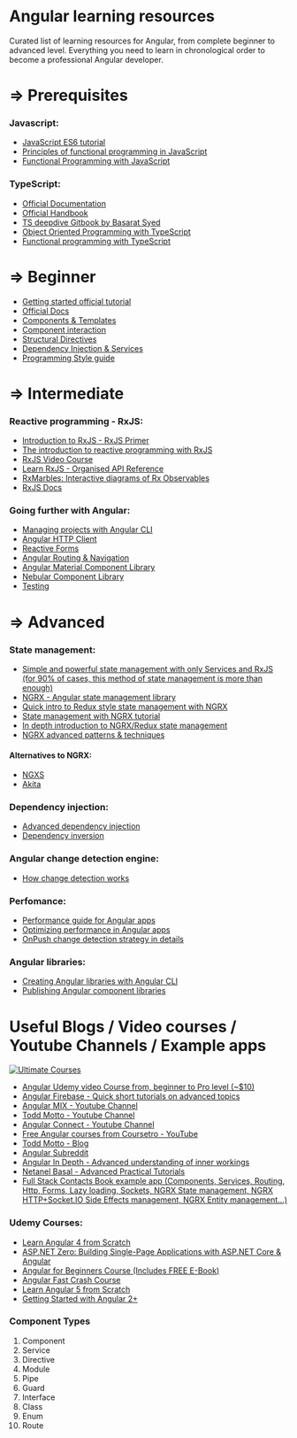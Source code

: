 # Angular learning resources

Curated list of learning resources for Angular, from complete beginner to advanced level.
Everything you need to learn in chronological order to become a professional Angular developer.

# ⇒ Prerequisites 

### Javascript:

- [JavaScript ES6 tutorial](https://codeburst.io/es6-tutorial-for-beginners-5f3c4e7960be)
- [Principles of functional programming in JavaScript](https://flaviocopes.com/javascript-functional-programming/)
- [Functional Programming with JavaScript](https://codeburst.io/functional-programming-in-javascript-e57e7e28c0e5)

### TypeScript:

- [Official Documentation](https://www.typescriptlang.org/docs/home.html)
- [Official Handbook](https://www.typescriptlang.org/docs/handbook/basic-types.html)
- [TS deepdive Gitbook by Basarat Syed](https://basarat.gitbooks.io/typescript/)
- [Object Oriented Programming with TypeScript](http://rachelappel.com/write-object-oriented-javascript-with-typescript/)
- [Functional programming with TypeScript](https://vsavkin.com/functional-typescript-316f0e003dc6)


# ⇒ Beginner
- [Getting started official tutorial](https://angular.io/tutorial)
- [Official Docs](https://angular.io)
- [Components & Templates](https://angular.io/guide/displaying-data)
- [Component interaction](https://angular.io/guide/component-interaction)
- [Structural Directives](https://angular.io/guide/structural-directives)
- [Dependency Injection & Services](https://angular.io/guide/architecture-services)
- [Programming Style guide](https://angular.io/guide/styleguide)


# ⇒ Intermediate

### Reactive programming - RxJS:
- [Introduction to RxJS - RxJS Primer](https://www.learnrxjs.io/concepts/rxjs-primer.html)
- [The introduction to reactive programming with RxJS](https://www.learnrxjs.io/)
- [RxJS Video Course](https://www.youtube.com/watch?v=Tux1nhBPl_w)
- [Learn RxJS - Organised API Reference](https://www.learnrxjs.io/)
- [RxMarbles: Interactive diagrams of Rx Observables](http://rxmarbles.com/)
- [RxJS Docs](https://rxjs-dev.firebaseapp.com/)

### Going further with Angular:
- [Managing projects with Angular CLI](https://github.com/angular/angular-cli/wiki)
- [Angular HTTP Client](https://angular.io/guide/http)
- [Reactive Forms](https://angular.io/guide/reactive-forms)
- [Angular Routing & Navigation](https://angular.io/guide/router)
- [Angular Material Component Library](https://material.angular.io/)
- [Nebular Component Library](https://akveo.github.io/nebular/)
- [Testing](https://angular.io/guide/testing)

# ⇒ Advanced

### State management:
- [Simple and powerful state management with only Services and RxJS (for 90% of cases, this method of state management is more than enough)](https://dev.to/avatsaev/simple-state-management-in-angular-with-only-services-and-rxjs-41p8)
- [NGRX - Angular state management library](https://github.com/ngrx/platform)
- [Quick intro to Redux style state management with NGRX](https://www.youtube.com/watch?v=f97ICOaekNU)
- [State management with NGRX tutorial](https://coursetro.com/posts/code/151/Angular-Ngrx-Store-Tutorial---Learn-Angular-State-Management)
- [In depth introduction to NGRX/Redux state management](https://medium.com/@bencabanes/redux-introduction-with-ngrx-part-1-store-application-state-2c47c35376ea)
- [NGRX advanced patterns & techniques](https://blog.nrwl.io/ngrx-patterns-and-techniques-f46126e2b1e5)

#### Alternatives to NGRX:

- [NGXS](https://github.com/ngxs/store)
- [Akita](https://netbasal.gitbook.io/akita/entity-store/blog-posts)

### Dependency injection:
 - [Advanced dependency injection](https://angular.io/guide/dependency-injection-providers)
 - [Dependency inversion](https://netbasal.com/demystifying-the-dependency-inversion-principle-in-angular-a2daca9b05ee)
 
### Angular change detection engine:
- [How change detection works](https://blog.thoughtram.io/angular/2016/02/22/angular-2-change-detection-explained.html)


### Perfomance:
- [Performance guide for Angular apps](https://blog.angular.io/3-tips-for-angular-runtime-performance-from-the-real-world-d467fbc8f66e)
- [Optimizing performance in Angular apps](https://netbasal.com/optimizing-the-performance-of-your-angular-application-f222f1c16354)
- [OnPush change detection strategy in details](https://netbasal.com/a-comprehensive-guide-to-angular-onpush-change-detection-strategy-5bac493074a4)

### Angular libraries:

- [Creating Angular libraries with Angular CLI](https://blog.angulartraining.com/create-your-own-libraries-with-angular-cli-7b434600bbb7)
- [Publishing Angular component libraries](https://medium.com/@faxemaxee/building-and-publishing-angular-libraries-using-angular-cli-140057d21101)


# Useful Blogs / Video courses / Youtube Channels / Example apps

<a href="https://ultimatecourses.com/courses/angular/ref/azero79/" title="Ultimate Courses"><img src="https://ultimatecourses.com/assets/img/banners/ultimate-angular-github.svg" alt="Ultimate Courses" /></a>

- [Angular Udemy video Course from, beginner to Pro level (~$10)](https://www.udemy.com/the-complete-guide-to-angular-2/)
- [Angular Firebase - Quick short tutorials on advanced topics](https://www.youtube.com/channel/UCsBjURrPoezykLs9EqgamOA)
- [Angular MIX - Youtube Channel](https://www.youtube.com/channel/UCnUpEUN4V3iJxoUximdr6Nw/videos)
- [Todd Motto - Youtube Channel](https://www.youtube.com/channel/UCNtFk-g4CCmXMYL4pYNmoEA/videos)
- [Angular Connect - Youtube Channel](https://www.youtube.com/channel/UCzrskTiT_ObAk3xBkVxMz5g/videos)
- [Free Angular courses from Coursetro - YouTube](http://www.youtube.com/user/designcourse)
- [Todd Motto - Blog](https://toddmotto.com/)
- [Angular Subreddit](https://www.reddit.com/r/Angular2/)
- [Angular In Depth - Advanced understanding of inner workings](https://blog.angularindepth.com/)
- [Netanel Basal - Advanced Practical Tutorials](https://netbasal.com/@NetanelBasal)
- [Full Stack Contacts Book example app (Components, Services, Routing, Http, Forms, Lazy loading, Sockets, NGRX State management, NGRX HTTP+Socket.IO Side Effects management, NGRX Entity management...)](https://github.com/avatsaev/angular-contacts-app-example)

### Udemy Courses:
- [Learn Angular 4 from Scratch](https://www.udemy.com/course/learn-angular-from-scratch/learn/lecture/6761078#overview)
- [ASP.NET Zero: Building Single-Page Applications with ASP.NET Core & Angular](https://www.udemy.com/course/aspnet-zero-aspnet-core-angular/learn/lecture/14426080?start=0#overview)
- [Angular for Beginners Course (Includes FREE E-Book)](https://www.udemy.com/course/angular-for-beginners-course/learn/lecture/12852496?start=0#overview)
- [Angular Fast Crash Course](https://www.udemy.com/course/angular-fast-crash-course/learn/lecture/8168076?start=0#overview)
- [Learn Angular 5 from Scratch](https://www.udemy.com/course/angular-5/learn/lecture/8508036?start=0#overview)
- [Getting Started with Angular 2+](https://www.udemy.com/course/getting-started-with-angular-2/learn/lecture/6963462?start=0#overview)

### Component Types
1. Component
2. Service
3. Directive
4. Module
5. Pipe
6. Guard
7. Interface
8. Class
9. Enum
10. Route




